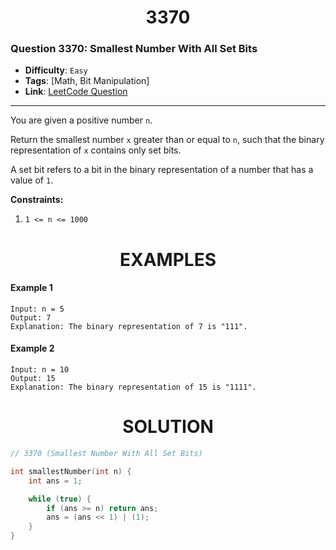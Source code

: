 <h1 align="center">3370</h1>

### Question 3370: Smallest Number With All Set Bits

-   **Difficulty**: `Easy`
-   **Tags**: [Math, Bit Manipulation]
-   **Link**: [LeetCode Question](https://leetcode.com/problems/smallest-number-with-all-set-bits/description)

---

You are given a positive number `n`.

Return the smallest number `x` greater than or equal to `n`, such that the binary representation of `x` contains only set bits.

A set bit refers to a bit in the binary representation of a number that has a value of `1`.

**Constraints:**

1. `1 <= n <= 1000`

<h1 align="center">EXAMPLES</h1>

#### **Example 1**

```
Input: n = 5
Output: 7
Explanation: The binary representation of 7 is "111".
```

#### **Example 2**

```
Input: n = 10
Output: 15
Explanation: The binary representation of 15 is "1111".
```

<h1 align="center">SOLUTION</h1>

```cpp
// 3370 (Smallest Number With All Set Bits)

int smallestNumber(int n) {
    int ans = 1;

    while (true) {
        if (ans >= n) return ans;
        ans = (ans << 1) | (1);
    }
}
```
